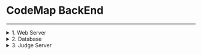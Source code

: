 # **CodeMap BackEnd**

-------------
<details>
<summary> 1. Web Server </summary>

<details>
<summary> ! 데이터 베이스 관련 주의할 점 ! </summary>
`/src/main/resource/application.properties`안에 다음과 같은 라인이 있는데,

`spring.jpa.hibernate.ddl-auto=<option>`

옵션에는 none, crate 등등 들어갈 수 있음. 항상 none으로 하는게 좋은데,
만약 데이터베이스 구조나 변수명을 바꾸었다면 create로 한번 빌드해서 서버올려야 프로젝트 내 JPA관련 파일들이 초기화가 됨(안할 시 오류남)

create는 서버올릴 때마다 연동된 DB초기화함. (내용만)
</details>

>2022-07-20 
>> 1. 초기 프로젝트 생성
>> 2. DB,API 설계에 맞게 class 구조와 컨트롤러 구현
>> 3. Data-JPA 인터페이스 사용
>> 4. 로컬 DB(MySQL)과 연동 확인
>> 5. IntelliJ 내의 HTTP Client 플러그인 사용하여 API서버 작동 확인

</details>

<details>
<summary> 2. Database </summary>

// 일단 MySQL 사용 (필요따라 바꿔도 ㄱㅊ)

> MySQL Configuration
>> 1. `/src/main/resource/application.properties`
>> 2. ```
>>    spring.datasource.url=jdbc:mysql://<ip>:<port>/<table>?useSSL=false&useUnicode=true&serverTimezone=Asia/Seoul
>>    spring.datasource.username=<user_id>
>>    spring.datasource.password=<password>
>>    ```


- 테이블 생성 쿼리 

```
create table Algorithm(
 aid INT,
 title varchar(100),
 body varchar(10000),
 primary key(aid)
);

create table Contest(
   cid INT,
    title varchar(100),
    problemSet varchar(100),
    primary key(cid)
);

create table Problem(
   pid INT,
    cid INT,
    title varchar(100),
    memoryLimit INT,
    timeLimit float,
    body varchar(10000),
    primary key(pid)
);

create table Result(
   rid INT,
    pid INT,
    uid INT,
    executeTime float,
    usedMemory INT,
    result INT,
    usedLanguage INT,
    submitCode varchar(10000),
    submitDate datetime,
    primary key(rid)
);
```


</details>


<details>
<summary> 3. Judge Server </summary>

</details>



